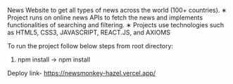 News Website to get all types of news across the world (100+ countries).
∗ Project runs on online news APIs to fetch the news and implements functionalities of searching and filtering.
∗ Projects use technologies such as HTML5, CSS3, JAVASCRIPT, REACT.JS, and AXIOMS

To run the project follow below steps from root directory:
1. npm install -> npm install

Deploy link- https://newsmonkey-hazel.vercel.app/
